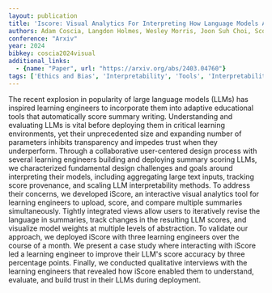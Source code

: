 ```yaml
---
layout: publication
title: 'Iscore: Visual Analytics For Interpreting How Language Models Automatically Score Summaries'
authors: Adam Coscia, Langdon Holmes, Wesley Morris, Joon Suh Choi, Scott Crossley, Alex Endert
conference: "Arxiv"
year: 2024
bibkey: coscia2024visual
additional_links:
  - {name: "Paper", url: "https://arxiv.org/abs/2403.04760"}
tags: ['Ethics and Bias', 'Interpretability', 'Tools', 'Interpretability and Explainability']
---
```

The recent explosion in popularity of large language models (LLMs) has
inspired learning engineers to incorporate them into adaptive educational tools
that automatically score summary writing. Understanding and evaluating LLMs is
vital before deploying them in critical learning environments, yet their
unprecedented size and expanding number of parameters inhibits transparency and
impedes trust when they underperform. Through a collaborative user-centered
design process with several learning engineers building and deploying summary
scoring LLMs, we characterized fundamental design challenges and goals around
interpreting their models, including aggregating large text inputs, tracking
score provenance, and scaling LLM interpretability methods. To address their
concerns, we developed iScore, an interactive visual analytics tool for
learning engineers to upload, score, and compare multiple summaries
simultaneously. Tightly integrated views allow users to iteratively revise the
language in summaries, track changes in the resulting LLM scores, and visualize
model weights at multiple levels of abstraction. To validate our approach, we
deployed iScore with three learning engineers over the course of a month. We
present a case study where interacting with iScore led a learning engineer to
improve their LLM's score accuracy by three percentage points. Finally, we
conducted qualitative interviews with the learning engineers that revealed how
iScore enabled them to understand, evaluate, and build trust in their LLMs
during deployment.
